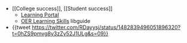 - [[College success]], [[Student success]]
	- [Learning Portal](https://tlp-lpa.ca/home)
	- [OER Learning Skills](https://guides.skylinecollege.edu/oersbysubject/counseling) libguide
- {{tweet https://twitter.com/RDayysj/status/1482839496051896320?t=0hZS9pmvg8y3zZy52J1ULg&s=09}}